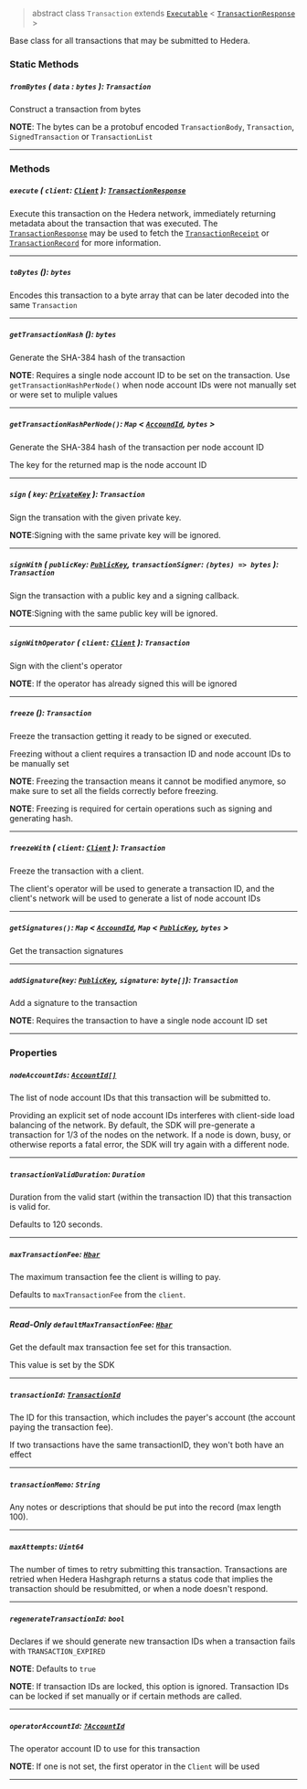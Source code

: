 > abstract class `Transaction` extends [`Executable`](reference/core/Exectuable.md) <
> [`TransactionResponse`](reference/core/TransactionResponse.md) >

Base class for all transactions that may be submitted to Hedera.

### Static Methods

##### `fromBytes` ( `data` : `bytes` ): `Transaction`

Construct a transaction from bytes

**NOTE**: The bytes can be a protobuf encoded `TransactionBody`, `Transaction`, `SignedTransaction`
or `TransactionList`

---

### Methods

##### `execute` ( `client`: [`Client`](reference/core/Client.md) ): [`TransactionResponse`](reference/core/TransactionResponse.md)

Execute this transaction on the Hedera network, immediately returning
metadata about the transaction that was executed.
The [`TransactionResponse`](reference/core/TransactionResponse.md) may be used to fetch
the [`TransactionReceipt`](reference/core/TransactionReceipt.md) or
[`TransactionRecord`](reference/core/TransactionRecord.md)
for more information.

---

##### `toBytes` (): `bytes`

Encodes this transaction to a byte array that can be later decoded into
the same `Transaction`

---

##### `getTransactionHash` (): `bytes`

Generate the SHA-384 hash of the transaction

**NOTE**: Requires a single node account ID to be set on the transaction.
Use `getTransactionHashPerNode()` when node account IDs were not manually set or were set to muliple
values

---

##### `getTransactionHashPerNode()`: `Map` < [`AccoundId`](reference/cryptocurrency/AccountId.md), `bytes` >

Generate the SHA-384 hash of the transaction per node account ID

The key for the returned map is the node account ID

---

##### `sign` ( `key`: [`PrivateKey`](reference/cryptography/PrivateKey.md) ): `Transaction`

Sign the transation with the given private key.

**NOTE**:Signing with the same private key will be ignored.

---

##### `signWith` ( `publicKey`: [`PublicKey`](reference/cryptography/PublicKey.md), `transactionSigner`: `(bytes) => bytes` ): `Transaction`

Sign the transaction with a public key and a signing callback.

**NOTE**:Signing with the same public key will be ignored.

---

##### `signWithOperator` ( `client`: [`Client`](reference/core/Client.md) ): `Transaction`

Sign with the client's operator

**NOTE**: If the operator has already signed this will be ignored

---

##### `freeze` (): `Transaction`

Freeze the transaction getting it ready to be signed or executed.

Freezing without a client requires a transaction ID and node account IDs to be manually set

**NOTE**: Freezing the transaction means it cannot be modified anymore, so make sure to set all the
fields correctly before freezing.

**NOTE**: Freezing is required for certain operations such as signing and generating hash.

---

##### `freezeWith` ( `client`: [`Client`](reference/core/Client.md) ): `Transaction`

Freeze the transaction with a client.

The client's operator will be used to generate a transaction ID, and the client's network will be
used to generate a list of node account IDs

---

##### `getSignatures()`: `Map` < [`AccoundId`](reference/cryptocurrency/AccountId.md), `Map` < [`PublicKey`](reference/cryptography/PublicKey.md), `bytes` >

Get the transaction signatures

---

##### `addSignature`(`key`: [`PublicKey`](reference/cryptography/PublicKey.md), `signature`: `byte[]`): `Transaction`

Add a signature to the transaction

**NOTE**: Requires the transaction to have a single node account ID set

---

### Properties

##### `nodeAccountIds`: [`AccountId[]`](reference/cryptocurrency/AccountId.md)

The list of node account IDs that this transaction will be submitted to.

Providing an explicit set of node account IDs interferes with client-side load balancing of the
network. By default, the SDK will pre-generate a transaction for 1/3 of the nodes on the network. If
a node is down, busy, or otherwise reports a fatal error, the SDK will try again with a different
node.

---

##### `transactionValidDuration`: `Duration`

Duration from the valid start (within the transaction ID) that this
transaction is valid for.

Defaults to 120 seconds.

---

##### `maxTransactionFee`: [`Hbar`](reference/Hbar.md)

The maximum transaction fee the client is willing to pay.

Defaults to `maxTransactionFee` from the `client`.

---

##### **Read-Only** `defaultMaxTransactionFee`: [`Hbar`](reference/Hbar.md)

Get the default max transaction fee set for this transaction.

This value is set by the SDK

---

##### `transactionId`: [`TransactionId`](reference/core/TransactionId.md)

The ID for this transaction, which includes the payer's account (the account paying the transaction
fee).

If two transactions have the same transactionID, they won't both have an effect

---

##### `transactionMemo`: `String`

Any notes or descriptions that should be put into the record (max length 100).

---

##### `maxAttempts`: `Uint64`

The number of times to retry submitting this transaction. Transactions are retried when Hedera
Hashgraph returns a status code that implies the transaction should be resubmitted, or when a node
doesn't respond.

---

##### `regenerateTransactionId`: `bool`

Declares if we should generate new transaction IDs when a transaction fails with
`TRANSACTION_EXPIRED`

**NOTE**: Defaults to `true`

**NOTE**: If transaction IDs are locked, this option is ignored. Transaction IDs can be
locked if set manually or if certain methods are called.

---

##### `operatorAccountId`: [`?AccountId`](reference/cryptocurrency/AccountId.md)

The operator account ID to use for this transaction

**NOTE**: If one is not set, the first operator in the `Client` will be used

---

